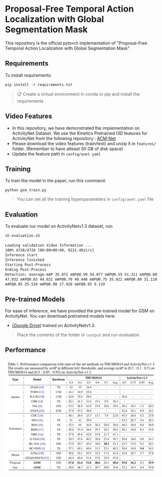 # Proposal-Free Temporal Action Localization with Global Segmentation Mask

This repository is the official pytorch implementation of "Proposal-Free Temporal Action Localization with Global Segmentation Mask". 


## Requirements

To install requirements:

```Environment Setup
pip install -r requirements.txt
```

>📋  Create a virtual environment in conda or pip and install the requirements

## Video Features

* In this repository, we have demonstrated the implementation on ActivityNet Dataset. We use the Kinetics Pretrained I3D features for ActivityNet from the following repository : [ACM-Net](https://github.com/ispc-lab/ACM-Net)
* Please download the video features (train/test) and unzip it in `features/` folder. (Remember to have atleast 30 GB of disk space)
* Update the feature path in `config/anet.yaml`

## Training

To train the model in the paper, run this command:

```train
python gsm_train.py 
```
> You can set all the training hyperparameters in `config/anet.yaml` file

## Evaluation

To evaluate our model on ActivityNetv1.3 dataset, run:

```inference
sh evaluation.sh

Loading validation Video Information ...
100% 4728/4728 [00:00<00:00, 9221.40it/s] 
Inference start
Inference finished
Starting Post-Process
Ending Post-Process
Detection: average-mAP 35.872 mAP@0.50 54.877 mAP@0.55 51.311 mAP@0.60 47.832 mAP@0.65 44.631 mAP@0.70 40.448 mAP@0.75 35.922 mAP@0.80 31.118 mAP@0.85 25.534 mAP@0.90 17.928 mAP@0.95 9.119
```

## Pre-trained Models

For ease of inference, we have provided the pre-trained model for GSM on ActivityNet.
You can download pretrained models here:

- [[Google Drive]](https://drive.google.com/drive/folders/1kG7b0hxktEWE_UmZDok4BN_RmKALhlH_?usp=sharing) trained on ActivityNetv1.3. 
>  Place the contents of the folder in `\output` and run evaluation

## Performance

![](https://github.com/sauradip/GSM/blob/main/Screenshot%202021-06-03%20at%208.02.52%20PM.png)



